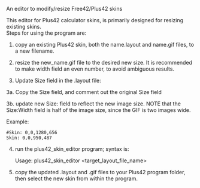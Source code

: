 An editor to modify/resize Free42/Plus42 skins 

This editor for Plus42 calculator skins, is primarily designed for resizing 
existing skins.  
Steps for using the program are:

1. copy an existing Plus42 skin, both the name.layout and name.gif files,
   to a new filename.
   
2. resize the new_name.gif file to the desired new size.
   It is recommended to make width field an even number, to avoid ambiguous results.

3. Update Size field in the .layout file:  

3a. Copy the Size field, and comment out the original Size field  

3b. update new Size: field to reflect the new image size.
   NOTE that the Size:Width field is half of the image size, since the GIF is two images wide.
   
Example:
```
#Skin: 0,0,1280,656
Skin: 0,0,950,487
```   
   
4. run the plus42_skin_editor program; syntax is:

   Usage: plus42_skin_editor <target_layout_file_name>
   
5. copy the updated .layout and .gif files to your Plus42 program folder,
   then select the new skin from within the program.
      
